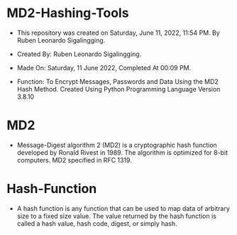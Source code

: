 # MD2-Hashing-Tools
- This repository was created on Saturday, June 11, 2022, 11:54 PM. By Ruben Leonardo Sigalingging.

- Created By: Ruben Leonardo Sigalingging.
- Made On: Saturday, 11 June 2022, Completed At 00:09 PM.
- Function: To Encrypt Messages, Passwords and Data Using the MD2 Hash Method. Created Using Python Programming Language Version 3.8.10


# MD2
- Message-Digest algorithm 2 (MD2) is a cryptographic hash function developed by Ronald Rivest in 1989. The algorithm is optimized for 8-bit computers. MD2 specified in RFC 1319.


# Hash-Function
- A hash function is any function that can be used to map data of arbitrary size to a fixed size value. The value returned by the hash function is called a hash value, hash code, digest, or simply hash.
